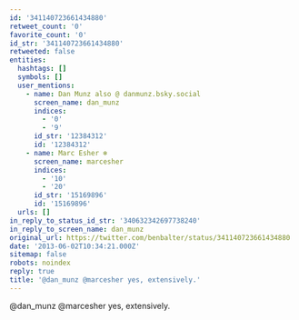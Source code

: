 ```yaml
---
id: '341140723661434880'
retweet_count: '0'
favorite_count: '0'
id_str: '341140723661434880'
retweeted: false
entities:
  hashtags: []
  symbols: []
  user_mentions:
    - name: Dan Munz also @ danmunz.bsky.social
      screen_name: dan_munz
      indices:
        - '0'
        - '9'
      id_str: '12384312'
      id: '12384312'
    - name: Marc Esher ❄
      screen_name: marcesher
      indices:
        - '10'
        - '20'
      id_str: '15169896'
      id: '15169896'
  urls: []
in_reply_to_status_id_str: '340632342697738240'
in_reply_to_screen_name: dan_munz
original_url: https://twitter.com/benbalter/status/341140723661434880
date: '2013-06-02T10:34:21.000Z'
sitemap: false
robots: noindex
reply: true
title: '@dan_munz @marcesher yes, extensively.'
---
```


@dan_munz @marcesher yes, extensively.